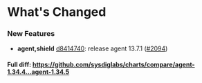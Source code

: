 # What's Changed

### New Features
- **agent,shield** [d8414740](https://github.com/sysdiglabs/charts/commit/d8414740491a7fc39ba85b72ad08d4792e94b734): release agent 13.7.1 ([#2094](https://github.com/sysdiglabs/charts/issues/2094))
#### Full diff: https://github.com/sysdiglabs/charts/compare/agent-1.34.4...agent-1.34.5
